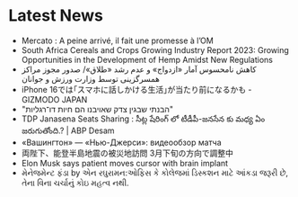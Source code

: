 # Latest News
-  Mercato : A peine arrivé, il fait une promesse à l’OM
-  South Africa Cereals and Crops Growing Industry Report 2023: Growing Opportunities in the Development of Hemp Amidst New Regulations
-  کاهش نامحسوس آمار «ازدواج» و عدم رشد «طلاق»/ صدور مجوز مراکز همسرگزینی توسط وزارت ورزش و جوانان
-  iPhone 16では｢スマホに話しかける生活｣が当たり前になるかも - GIZMODO JAPAN
-  "הבנתי שבגין צדק שאויבנו הם חיות דו־רגליות"
-  TDP Janasena Seats Sharing : సీట్ల షేరింగ్ లో టీడీపీ-జనసేన కు మధ్య ఏం జరుగుతోంది.? | ABP Desam
-  «Вашингтон» — «Нью-Джерси»: видеообзор матча
-  両陛下、能登半島地震の被災地訪問 3月下旬の方向で調整中
-  Elon Musk says patient moves cursor with brain implant
-  મેનેજમેન્ટ ફંડા by એન રઘુરામન:ઓફિસ કે કોલેજમાં ડિસ્કશન માટે આંકડા જરૂરી છે, તેના વિના ચર્ચાનું કોઇ મહત્વ નથી.
